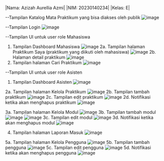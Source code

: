 |Nama: Azizah Aurellia Azmi|
|NIM: 20230140234|
|Kelas: E|

--Tampilan Katalog Mata Praktikum yang bisa diakses oleh publik
![image](https://github.com/user-attachments/assets/8e2c6da2-d052-4082-989e-0206d1b2bffb)


--Tampilan Login
![image](https://github.com/user-attachments/assets/4d93540d-8a8d-4c12-818a-89afffd4bb25)

--Tampilan UI untuk user role Mahasiswa
1. Tampilan Dashboard Mahasiswa
![image](https://github.com/user-attachments/assets/829535af-3efe-45d0-9cac-e78831158c28)
2a. Tampilan halaman Praktikum Saya (praktikum yang diikuti oleh mahasiswa)
![image](https://github.com/user-attachments/assets/397c1559-d13f-4475-a92a-f0bcede16553)
2b. Halaman detail praktikum
![image](https://github.com/user-attachments/assets/0051bf64-a67f-4934-a675-3289b4db61f6)
3. Tampilan halaman Cari Praktikum
![image](https://github.com/user-attachments/assets/077dfb95-792c-4472-9337-45f5ca4dd309)

--Tampilan UI untuk user role Asisten
1. Tampilan Dashboard Asisten
![image](https://github.com/user-attachments/assets/bea168dd-d555-4995-b4c2-373d148735cd)

2a. Tampilan halaman Kelola Praktikum
![image](https://github.com/user-attachments/assets/9e1a0508-f139-462f-9d70-2974042d0999)
2b. Tampilan tambah praktikum
![image](https://github.com/user-attachments/assets/a9938025-dba8-4ae6-babf-3b8cfe1335ad)
2c. Tampilan edit praktikum
![image](https://github.com/user-attachments/assets/9c9fe958-57bb-4810-a947-0b1dd7035a32)
2d. Notifikasi ketika akan menghapus praktikum
![image](https://github.com/user-attachments/assets/6325f0af-ebb2-4e16-a8e8-4390afaa541e)

3a. Tampilan halaman Kelola Modul
![image](https://github.com/user-attachments/assets/ccad1e9a-829c-407e-b0ce-0062857a88ff)
3b. Tampilan tambah modul
![image](https://github.com/user-attachments/assets/5c07aa6b-7f66-45b0-9cf7-10f02fc0c0c7)
![image](https://github.com/user-attachments/assets/e2da5dcf-a133-45e2-8f0d-5b88c44b16f6)
3c. Tampilan edit modul
![image](https://github.com/user-attachments/assets/92d99f36-7dc3-4c54-9113-c77700733ac9)
3d. Notifikasi ketika akan menghapus modul
![image](https://github.com/user-attachments/assets/dd614d55-a6bb-455b-a315-c26dcaca80af)

4. Tampilan halaman Laporan Masuk
![image](https://github.com/user-attachments/assets/9029773b-bfe8-4292-b991-77c31deffb89)

5a. Tampilan halaman Kelola Pengguna
![image](https://github.com/user-attachments/assets/86789844-4a05-42cf-9c69-f2ee9b701a5a)
5b. Tampilan tambah pengguna
![image](https://github.com/user-attachments/assets/f119d3d6-e9db-4d16-931d-3ab19befe953)
5c. Tampilan edit pengguna
![image](https://github.com/user-attachments/assets/4028c279-7058-4ab3-a8dc-edcadf2c219f)
5d. Notifikasi ketika akan menghapus pengguna
![image](https://github.com/user-attachments/assets/30fb93d7-90f0-41d4-967c-c379405be414)



